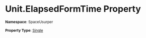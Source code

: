 # Unit.ElapsedFormTime Property

<small>**Namespace**: SpaceUsurper</small>

<small>**Property Type**: [Single](https://docs.microsoft.com/en-us/dotnet/api/system.single?view=netframework-4.5)</small>

